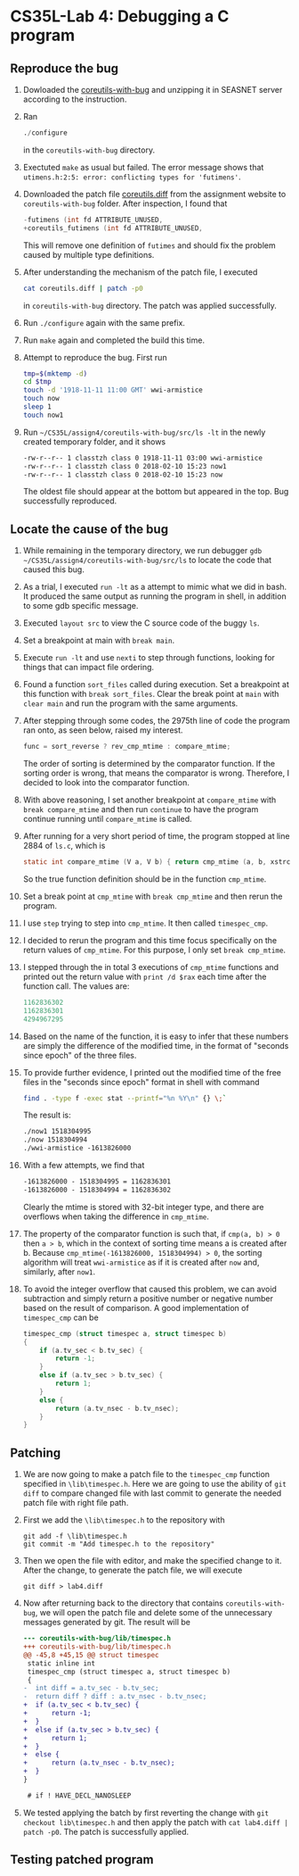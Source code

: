# CS35L-Lab 4: Debugging a C program

## Reproduce the bug

1. Dowloaded the [coreutils-with-bug](https://web.cs.ucla.edu/classes/winter18/cs35L/assign/coreutils-with-bug.tar.gz) and unzipping it in SEASNET server according to the instruction.

1. Ran
    ```s
    ./configure
    ```
    in the `coreutils-with-bug` directory.

1. Exectuted `make` as usual but failed. The error message shows that `utimens.h:2:5: error: conflicting types for 'futimens'`.

1. Downloaded the patch file [coreutils.diff](https://web.cs.ucla.edu/classes/winter18/cs35L/assign/coreutils.diff) from the assignment website to `coreutils-with-bug` folder. After inspection, I found that
    ```C
    -futimens (int fd ATTRIBUTE_UNUSED,
    +coreutils_futimens (int fd ATTRIBUTE_UNUSED,
    ```
    This will remove one definition of `futimes` and should fix the problem caused by multiple type definitions.

1. After understanding the mechanism of the patch file, I executed
    ```bash
    cat coreutils.diff | patch -p0
    ```
    in `coreutils-with-bug` directory. The patch was applied successfully.

1. Run `./configure` again with the same prefix.

1. Run `make` again and completed the build this time.

1. Attempt to reproduce the bug. First run
    ```bash
    tmp=$(mktemp -d)
    cd $tmp
    touch -d '1918-11-11 11:00 GMT' wwi-armistice
    touch now
    sleep 1
    touch now1
    ```

1. Run `~/CS35L/assign4/coreutils-with-bug/src/ls -lt` in the newly created temporary folder, and it shows
    ```bash
    -rw-r--r-- 1 classtzh class 0 1918-11-11 03:00 wwi-armistice
    -rw-r--r-- 1 classtzh class 0 2018-02-10 15:23 now1
    -rw-r--r-- 1 classtzh class 0 2018-02-10 15:23 now
    ```
    The oldest file should appear at the bottom but appeared in the top. Bug successfully reproduced.

## Locate the cause of the bug

1. While remaining in the temporary directory, we run debugger `gdb ~/CS35L/assign4/coreutils-with-bug/src/ls` to locate the code that caused this bug.

1. As a trial, I executed `run -lt` as a attempt to mimic what we did in bash. It produced the same output as running the program in shell, in addition to some gdb specific message.

1. Executed `layout src` to view the C source code of the buggy `ls`.

1. Set a breakpoint at main with `break main`.

1. Execute `run -lt` and use `nexti` to step through functions, looking for things that can impact file ordering.

1. Found a function `sort_files` called during execution. Set a breakpoint at this function with `break sort_files`. Clear the break point at `main` with `clear main` and run the program with the same arguments.

1. After stepping through some codes, the 2975th line of code the program ran onto, as seen below, raised my interest.
    ```C
    func = sort_reverse ? rev_cmp_mtime : compare_mtime;
    ```
    The order of sorting is determined by the comparator function. If the sorting order is wrong, that means the comparator is wrong. Therefore, I decided to look into the comparator function.

1. With above reasoning, I set another breakpoint at `compare_mtime` with `break compare_mtime` and then run `continue` to have the program continue running until `compare_mtime` is called.

1. After running for a very short period of time, the program stopped at line 2884 of `ls.c`, which is
    ```C
    static int compare_mtime (V a, V b) { return cmp_mtime (a, b, xstrcoll); }
    ```
    So the true function definition should be in the function `cmp_mtime`.

1. Set a break point at `cmp_mtime` with `break cmp_mtime` and then rerun the program.

1. I use `step` trying to step into `cmp_mtime`. It then called `timespec_cmp`.

1. I decided to rerun the program and this time focus specifically on the return values of  `cmp_mtime`. For this purpose, I only set `break cmp_mtime`.

1. I stepped through the in total 3 executions of `cmp_mtime` functions and printed out the return value with `print /d $rax` each time after the function call. The values are:
    ```C
    1162836302
    1162836301
    4294967295
    ```

1. Based on the name of the function, it is easy to infer that these numbers are simply the difference of the modified time, in the format of "seconds since epoch" of the three files. 

1. To provide further evidence, I printed out the modified time of the free files in the "seconds since epoch" format in shell with command
    ```bash
    find . -type f -exec stat --printf="%n %Y\n" {} \;`
    ```
    The result is:
    ```txt
    ./now1 1518304995
    ./now 1518304994
    ./wwi-armistice -1613826000
    ```

1. With a few attempts, we find that
    ```txt
    -1613826000 - 1518304995 = 1162836301
    -1613826000 - 1518304994 = 1162836302
    ```
    Clearly the mtime is stored with 32-bit integer type, and there are overflows when taking the difference in `cmp_mtime`.

1. The property of the comparator function is such that, if `cmp(a, b) > 0` then `a > b`, which in the context of sorting time means a is created after b. Because `cmp_mtime(-1613826000, 1518304994) > 0`, the sorting algorithm will treat `wwi-armistice` as if it is created after `now` and, similarly, after `now1`.

1. To avoid the integer overflow that caused this problem, we can avoid subtraction and simply return a positive number or negative number based on the result of comparison. A good implementation of `timespec_cmp` can be
    ```C
    timespec_cmp (struct timespec a, struct timespec b)
    {
        if (a.tv_sec < b.tv_sec) {
            return -1;
        }
        else if (a.tv_sec > b.tv_sec) {
            return 1;
        }
        else {
            return (a.tv_nsec - b.tv_nsec);
        }
    }
    ```

## Patching

1. We are now going to make a patch file to the `timespec_cmp` function specified in `\lib\timespec.h`. Here we are going to use the ability of `git diff` to compare changed file with last commit to generate the needed patch file with right file path.

1. First we add the `\lib\timespec.h` to the repository with
    ```git
    git add -f \lib\timespec.h
    git commit -m "Add timespec.h to the repository"
    ```

1. Then we open the file with editor, and make the specified change to it. After the change, to generate the patch file, we will execute
    ```git
    git diff > lab4.diff
    ```

1. Now after returning back to the directory that contains `coreutils-with-bug`, we will open the patch file and delete some of the unnecessary messages generated by git. The result will be
    ```diff
    --- coreutils-with-bug/lib/timespec.h
    +++ coreutils-with-bug/lib/timespec.h
    @@ -45,8 +45,15 @@ struct timespec
     static inline int
     timespec_cmp (struct timespec a, struct timespec b)
     {
    -  int diff = a.tv_sec - b.tv_sec;
    -  return diff ? diff : a.tv_nsec - b.tv_nsec;
    +  if (a.tv_sec < b.tv_sec) {
    +      return -1;
    +  }
    +  else if (a.tv_sec > b.tv_sec) {
    +      return 1;
    +  }
    +  else {
    +      return (a.tv_nsec - b.tv_nsec);
    +  }
    }
 
     # if ! HAVE_DECL_NANOSLEEP
    ```

1. We tested applying the batch by first reverting the change with `git checkout lib\timespec.h` and then apply the patch with `cat lab4.diff | patch -p0`. The patch is successfully applied.

## Testing patched program